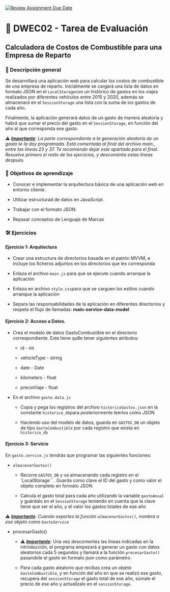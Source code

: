 [![Review Assignment Due Date](https://classroom.github.com/assets/deadline-readme-button-22041afd0340ce965d47ae6ef1cefeee28c7c493a6346c4f15d667ab976d596c.svg)](https://classroom.github.com/a/ZaBmhzMB)
# 📘 DWEC02 - Tarea de Evaluación

## Calculadora de Costos de Combustible para una Empresa de Reparto

### 📝 Descripción general

Se desarrollará una aplicación web para calcular los costos de combustible de una empresa de reparto. Inicialmente se cargará una lista de datos en formato JSON en el `LocalStorage`con un histórico de gastos en los viajes realizados por diferentes vehículos entre 2015 y 2020, además se almacenará en el `SessionStorage` una lista con la suma de los gastos de cada año. 

Finalmente, la aplicación generará datos de un gasto de manera aleatoria y habrá que sumar el precio del gasto en el `SessionStorage`, en función del año al que corresponda ese gasto.

⚠️ **<u>*Importante*</u>**: *La parte correspondiente a la generación aleatoria de un gasto te la doy programada. Está comentada al final del archivo main., entre las líneas 23 y 37. Te recomiendo dejar este apartado para el final. Resuelve primero el resto de los ejercicios, y descoménta estas líneas después.*

### 🎯 Objetivos de aprendizaje

- Conocer e implementar la arquitectura básica de una aplicación web en entorno cliente.

- Utilizar estructurad de datos en JavaScript.

- Trabajar con el formato JSON.

- Repasar conceptos de Lenguaje de Marcas

### 🛠️ Ejercicios

#### Ejercicio 1: Arquitectura

- Crear una estructura de directorios basada en el patrón MVVM, e incluye los ficheros adjuntos en los directorios que les corresponda

- Enlaza el archivo `main.js` para que se ejecute cuando arranque la aplicación

- Enlaza en archivo `style.css`para que se carguen los estilos cuando arranque la aplicación

- Separa las responsabilidades de la aplicación en diferentes directorios y respeta el flujo de llamadas: **main-service-data-model**

#### Ejercicio 2: Acceso a Datos.

- Crea el modelo de datos GastoCombustible en el directorio correspondiente. Este tiene qu8e tener siguientes atributos:
  
  - id - int
  
  - vehicleType - string
  
  - date - Date
  
  - kilometers - float
  
  - precioViaje - float

- En el archivo `gasto.data.js`
  
  - Copia y pega los registros del archivo `historicoGastos.json` en la constante `historico_db`para posteriormente leerlos como JSON
  
  - Haciendo uso del modelo de datos, guarda en `GASTOS_DB` un objeto de tipo `GastoCombustible` por cada registro que exista en `historico_db`

#### Ejercicio 3: Servicio

En `gasto.service.js` tendrás que programar las siguientes funciones:

- `almacenarGastos()`
  
  - Recorre `GASTOS_DB` y va almacenando cada registro en el `LocalStorage`` . Guarda como clave el ID del gasto y como valor el objeto completo en formato JSON.
  
  - Calcula el gasto total para cada año utilizando la variable `gastoAnual` y guárdalo en el `SessionStorage` teniendo en cuenta que la clave tiene que ser el año, y el valor los gastos totales de ese año

⚠️ **<u><em>Importante</em></u>**: *Cuando exportes la función `almacenarGastos()`, nombra a ese objeto como `GastoService`*

- procesarGasto()
  
  - ⚠️ **<u><em>Importante</em></u>**: Una vez descomentes las líneas indicadas en la introducción, el programa empezará a generar un gasto con datos aleatorios cada 5 segundos y llamará a la función `procesarGasto()` pasandole el gasto en formato json como parámetro.
  
  - Para cada gasto aleatorio que recibas crea un objeto `GastoCombustible`, y en función del año en que se realizó ese gasto, recupera del `sessionStorage` el gasto total de ese año, súmale el precio de ese año y actualízalo en el `sessionStorage`.

